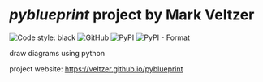 

# *pyblueprint* project by Mark Veltzer

![Code style: black](https://img.shields.io/badge/code%20style-black-000000.svg)
![GitHub](https://img.shields.io/github/license/veltzer/pyblueprint)
![PyPI](https://img.shields.io/pypi/v/pyblueprint)
![PyPI - Format](https://img.shields.io/pypi/format/pyblueprint)

draw diagrams using python

project website: https://veltzer.github.io/pyblueprint

